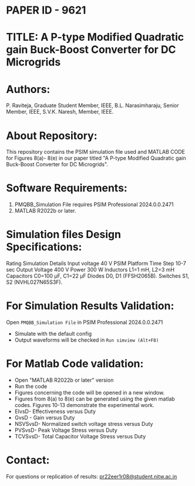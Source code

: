 # PAPER ID - 9621

# TITLE: A P-type Modified Quadratic gain Buck-Boost Converter for DC Microgrids
# Authors: 
P. Raviteja, Graduate Student Member, IEEE, B.L. Narasimharaju, Senior Member, IEEE, S.V.K. Naresh, Member, IEEE.
# About Repository:
This repository contains the PSIM simulation file used and MATLAB CODE for Figures 8(a)- 8(e) in our paper titled "A P-type Modified Quadratic gain Buck-Boost Converter for DC Microgrids".

# Software Requirements: 
1. PMQBB_Simulation File requires PSIM Professional 2024.0.0.2471
2. MATLAB R2022b or later.
   
# Simulation files Design Specifications: 
Rating Simulation Details Input voltage 40 V PSIM Platform Time Step 10-7 sec Output Voltage 400 V Power 300 W Inductors L1=1 mH, L2=3 mH Capacitors C0=100 μF, C1=22 μF 
Diodes D0, D1 (FFSH2065B). Switches S1, S2 (NVHL027N65S3F).

# For Simulation Results Validation:
Open `PMQBB_Simulation File` in PSIM Professional 2024.0.0.2471 
- Simulate with the default config
- Output waveforms will be checked in `Run simview (Alt+F8)`
# For Matlab Code validation:
- Open "MATLAB R2022b or later" version
- Run the code
- Figures concerning the code will be opened in a new window.
- Figures from 8(a) to 8(e) can be generated using the given matlab codes. Figures 10-13 demonstrate the experimental work.
- EIvsD- Effectiveness versus Duty
- GvsD - Gain versus Duty
- NSVSvsD- Normalized switch voltage stress versus Duty
- PVSvsD- Peak Voltage Stress versus Duty
- TCVSvsD- Total Capacitor Voltage Stress versus Duty
  
# Contact:
For questions or replication of results: 
pr22eer1r08@student.nitw.ac.in
